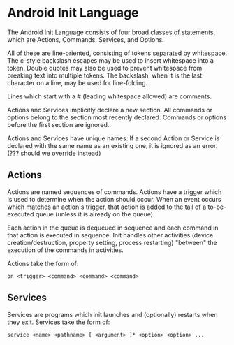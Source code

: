 # Android Init Language

The Android Init Language consists of four broad classes of statements,
which are Actions, Commands, Services, and Options.

All of these are line-oriented, consisting of tokens separated by
whitespace.  The c-style backslash escapes may be used to insert
whitespace into a token.  Double quotes may also be used to prevent
whitespace from breaking text into multiple tokens.  The backslash,
when it is the last character on a line, may be used for line-folding.

Lines which start with a # (leading whitespace allowed) are comments.

Actions and Services implicitly declare a new section.  All commands
or options belong to the section most recently declared.  Commands
or options before the first section are ignored.

Actions and Services have unique names.  If a second Action or Service
is declared with the same name as an existing one, it is ignored as
an error.  (??? should we override instead)

## Actions
Actions are named sequences of commands.  Actions have a trigger which
is used to determine when the action should occur.  When an event
occurs which matches an action's trigger, that action is added to
the tail of a to-be-executed queue (unless it is already on the
queue).

Each action in the queue is dequeued in sequence and each command in
that action is executed in sequence.  Init handles other activities
(device creation/destruction, property setting, process restarting)
"between" the execution of the commands in activities.

Actions take the form of:

`on <trigger>
	<command>
	<command>
	<command>`

## Services
Services are programs which init launches and (optionally) restarts
when they exit.  Services take the form of:

`service <name> <pathname> [ <argument> ]*
	<option>
	<option>
	...`


